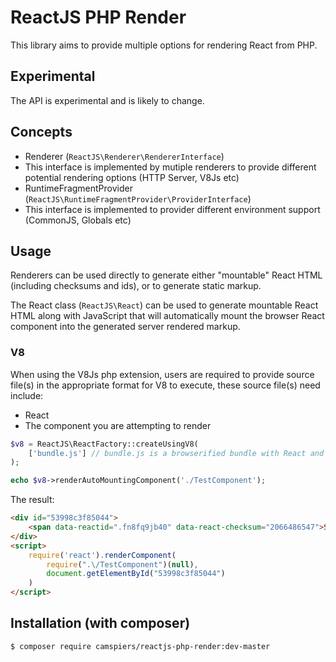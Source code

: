 # ReactJS PHP Render

This library aims to provide multiple options for rendering React from PHP.

## Experimental

The API is experimental and is likely to change.

## Concepts

* Renderer (`ReactJS\Renderer\RendererInterface`)
 * This interface is implemented by mutiple renderers to provide different potential rendering options (HTTP Server, V8Js etc)
* RuntimeFragmentProvider (`ReactJS\RuntimeFragmentProvider\ProviderInterface`)
 * This interface is implemented to provider different environment support (CommonJS, Globals etc)

## Usage

Renderers can be used directly to generate either "mountable" React HTML (including checksums and ids), or to generate static markup.

The React class (`ReactJS\React`) can be used to generate mountable React HTML along with JavaScript that will automatically mount the browser React component into the generated server rendered markup.

### V8

When using the V8Js php extension, users are required to provide source file(s) in the appropriate format for V8 to execute, these source file(s) need include:

* React
* The component you are attempting to render

```php
$v8 = ReactJS\ReactFactory::createUsingV8(
	['bundle.js'] // bundle.js is a browserified bundle with React and TestComponent
);

echo $v8->renderAutoMountingComponent('./TestComponent');
```

The result:

```html
<div id="53998c3f85044">
	<span data-reactid=".fn8fq9jb40" data-react-checksum="2066486547">Some testing content</span>
</div>
<script>
	require('react').renderComponent(
		require(".\/TestComponent")(null),
		document.getElementById("53998c3f85044")
	)
</script>
```

## Installation (with composer)

	$ composer require camspiers/reactjs-php-render:dev-master

